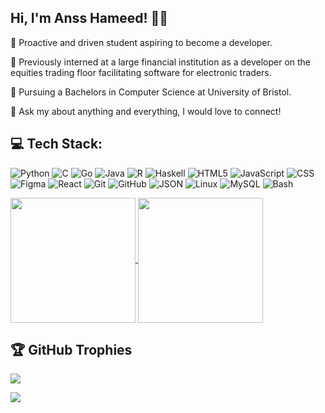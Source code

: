 ## Hi, I'm Anss Hameed! 👋🏼

🌟 Proactive and driven student aspiring to become a developer.  

🌟 Previously interned at a large financial institution as a developer on the equities trading floor facilitating software for electronic traders. 

🌟 Pursuing a Bachelors in Computer Science at University of Bristol. 

🌟 Ask my about anything and everything, I would love to connect! 

## 💻 Tech Stack:
![Python](https://img.shields.io/badge/Python-FFD43B?style=for-the-badge&logo=python&logoColor=blue) ![C](https://img.shields.io/badge/C-00599C?style=for-the-badge&logo=c&logoColor=white) ![Go](https://img.shields.io/badge/Go-00ADD8?style=for-the-badge&logo=go&logoColor=white) ![Java](https://img.shields.io/badge/java-%23ED8B00.svg?style=for-the-badge&logo=openjdk&logoColor=white) ![R](https://img.shields.io/badge/r-%23276DC3.svg?style=for-the-badge&logo=r&logoColor=white) ![Haskell](https://img.shields.io/badge/Haskell-5e5086?style=for-the-badge&logo=haskell&logoColor=white) ![HTML5](https://img.shields.io/badge/html5-%23E34F26.svg?style=for-the-badge&logo=html5&logoColor=white) ![JavaScript](https://img.shields.io/badge/javascript-%23323330.svg?style=for-the-badge&logo=javascript&logoColor=%23F7DF1E) ![CSS](https://img.shields.io/badge/CSS3-1572B6?style=for-the-badge&logo=css3&logoColor=white) ![Figma](https://img.shields.io/badge/figma-%23F24E1E.svg?style=for-the-badge&logo=figma&logoColor=white) ![React](https://img.shields.io/badge/react-%2320232a.svg?style=for-the-badge&logo=react&logoColor=%2361DAFB) ![Git](https://img.shields.io/badge/git-%23F05033.svg?style=for-the-badge&logo=git&logoColor=white) ![GitHub](https://img.shields.io/badge/github-%23121011.svg?style=for-the-badge&logo=github&logoColor=white) ![JSON](https://img.shields.io/badge/json-5E5C5C?style=for-the-badge&logo=json&logoColor=white) ![Linux](https://img.shields.io/badge/Alpine_Linux-0D597F?style=for-the-badge&logo=alpine-linux&logoColor=white) ![MySQL](https://img.shields.io/badge/MySQL-005C84?style=for-the-badge&logo=mysql&logoColor=white) ![Bash](https://img.shields.io/badge/GNU%20Bash-4EAA25?style=for-the-badge&logo=GNU%20Bash&logoColor=white)

<a href="https://github.com/anuraghazra/github-readme-stats">
  <img height=200 align="center" src="https://github-readme-stats.vercel.app/api?username=Moiz-16&rank_icon=github&show_icons=true&include_all_commits=true&theme=transparent"  />
</a>
<a href="https://github.com/anuraghazra/convoychat">
  <img height=200 align="center" src="https://github-readme-stats.vercel.app/api/top-langs?username=Moiz-16&layout=compact&langs_count=8&card_width=190&hide_progress=true&theme=transparent" />
</a>



## 🏆 GitHub Trophies
![](https://github-profile-trophy.vercel.app/?username=Moiz-16&theme=transparent&no-frame=true&no-bg=false&margin-w=4)

[![](https://visitcount.itsvg.in/api?id=Moiz-16&icon=2&color=1)](https://visitcount.itsvg.in)
